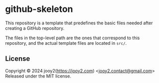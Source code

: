 # github-skeleton

This repository is a template that predefines the basic files needed after creating a GitHub repository.

The files in the top-level path are the ones that correspond to this repository, and the actual template files are located in `src/`.

## License

Copyright © 2024 jooy2(https://jooy2.com) <[jooy2.contact@gmail.com](mailto:jooy2.contact@gmail.com)> Released under the MIT license.
